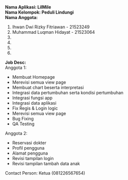 **Nama Aplikasi: LilMile**  
**Nama Kelompok: Peduli Lindungi**  
**Nama Anggota:**  
1) Ihwan Dwi Rizky Fitriawan - 21523249  
2) Muhammad Luqman Hidayat - 21523064 
3)  
4)  
5)  
6)  
  
**Job Desc:**  
Anggota 1:  
- Membuat Homepage
- Merevisi semua view page
- Membuat chart beserta interpretasi
- Integrasi data pertumbuhan serta kondisi pertumbuhan
- Integrasi fungsi app
- Integrasi data aplikasi
- Fix Regis & Login logic
- Merevisi semua view page
- Bug Fixing
- QA Testing
  
Anggota 2:  
- Reservasi dokter
- Profil pengguna
- Alamat pengguna
- Revisi tampilan login
- Revisi tampilan tambah data anak
  
Contact Person: Ketua (081226567654)
